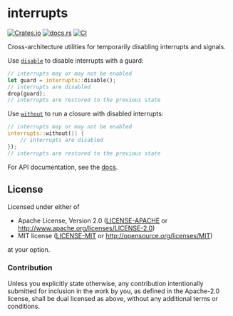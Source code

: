 # interrupts

[![Crates.io](https://img.shields.io/crates/v/interrupts)](https://crates.io/crates/interrupts)
[![docs.rs](https://img.shields.io/docsrs/interrupts)](https://docs.rs/interrupts)
[![CI](https://github.com/mkroening/interrupts/actions/workflows/ci.yml/badge.svg)](https://github.com/mkroening/interrupts/actions/workflows/ci.yml)

Cross-architecture utilities for temporarily disabling interrupts and signals.

Use [`disable`] to disable interrupts with a guard:

```rust
// interrupts may or may not be enabled
let guard = interrupts::disable();
// interrupts are disabled
drop(guard);
// interrupts are restored to the previous state
```

Use [`without`] to run a closure with disabled interrupts:

```rust
// interrupts may or may not be enabled
interrupts::without(|| {
    // interrupts are disabled
});
// interrupts are restored to the previous state
```

For API documentation, see the [docs].

[`disable`]: https://docs.rs/interrupts/latest/interrupts/fn.disable.html
[`without`]: https://docs.rs/interrupts/latest/interrupts/fn.without.html
[docs]: https://docs.rs/interrupts

## License

Licensed under either of

 * Apache License, Version 2.0
   ([LICENSE-APACHE](LICENSE-APACHE) or http://www.apache.org/licenses/LICENSE-2.0)
 * MIT license
   ([LICENSE-MIT](LICENSE-MIT) or http://opensource.org/licenses/MIT)

at your option.

### Contribution

Unless you explicitly state otherwise, any contribution intentionally submitted
for inclusion in the work by you, as defined in the Apache-2.0 license, shall be
dual licensed as above, without any additional terms or conditions.
